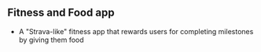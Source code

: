 
## Fitness and Food app
- A "Strava-like" fitness app that rewards users for completing milestones by giving them food
